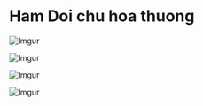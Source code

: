 # Ham Doi chu hoa thuong

![Imgur](https://i.imgur.com/AjKlQBd.png)  

![Imgur](https://i.imgur.com/GzgHNQ9.png)  

![Imgur](https://i.imgur.com/QcVye6X.png)  

![Imgur](https://i.imgur.com/HtOMerZ.png)  